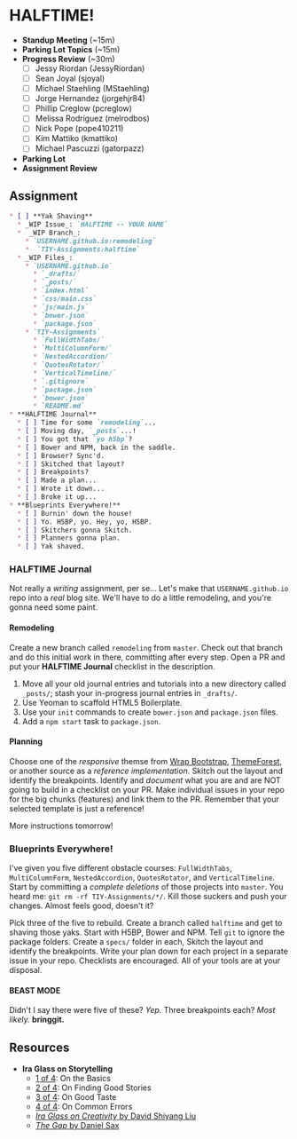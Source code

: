 # HALFTIME!

* **Standup Meeting** (~15m)
* **Parking Lot Topics** (~15m)
* **Progress Review** (~30m)
  * [ ] Jessy Riordan (JessyRiordan)
  * [ ] Sean Joyal (sjoyal)
  * [ ] Michael Staehling (MStaehling)
  * [ ] Jorge Hernandez (jorgehjr84)
  * [ ] Phillip Creglow (pcreglow)
  * [ ] Melissa Rodríguez (melrodbos)
  * [ ] Nick Pope (pope410211)
  * [ ] Kim Mattiko (kmattiko)
  * [ ] Michael Pascuzzi (gatorpazz)
* **Parking Lot**
* **Assignment Review**

## Assignment

```markdown
* [ ] **Yak Shaving**
  * _WIP Issue_: `HALFTIME -- YOUR NAME`
  *  _WIP Branch_:
    * `USERNAME.github.io:remodeling`
    *  `TIY-Assignments:halftime`
  * _WIP Files_:
    * `USERNAME.github.io`
      * `_drafts/`
      * `_posts/`
      * `index.html`
      * `css/main.css`
      * `js/main.js`
      * `bower.json`
      * `package.json`
    * `TIY-Assignments`
      * `FullWidthTabs/`
      * `MultiColumnForm/`
      * `NestedAccordion/`
      * `QuotesRotator/`
      * `VerticalTimeline/`
      * `.gitignore`
      * `package.json`
      * `bower.json`
      * `README.md`
* **HALFTIME Journal**
  * [ ] Time for some `remodeling`...
  * [ ] Moving day, `_posts`...!
  * [ ] You got that `yo h5bp`?
  * [ ] Bower and NPM, back in the saddle.
  * [ ] Browser? Sync'd.
  * [ ] Skitched that layout?
  * [ ] Breakpoints?
  * [ ] Made a plan...
  * [ ] Wrote it down...
  * [ ] Broke it up...
* **Blueprints Everywhere!**
  * [ ] Burnin' down the house!
  * [ ] Yo. H5BP, yo. Hey, yo, H5BP.
  * [ ] Skitchers gonna Skitch.
  * [ ] Planners gonna plan.
  * [ ] Yak shaved.
```

### HALFTIME Journal

Not really a _writing_ assignment, per se... Let's make that `USERNAME.github.io` repo into a _real_ blog site. We'll have to do a little remodeling, and you're gonna need some paint.

#### Remodeling

Create a new branch called `remodeling` from `master`. Check out that branch and do this initial work in there, committing after every step. Open a PR and put your **HALFTIME Journal** checklist in the description.

1. Move all your old journal entries and tutorials into a new directory called `_posts/`; stash your in-progress journal entries in `_drafts/`.
1. Use Yeoman to scaffold HTML5 Boilerplate.
1. Use your `init` commands to create `bower.json` and `package.json` files.
1. Add a `npm start` task to `package.json`.

#### Planning

Choose one of the _responsive_ themse from [Wrap Bootstrap](http://wrapbootstrap.com), [ThemeForest](http://themeforest.net/search?category=static-site-generators), or another source as a _reference implementation._ Skitch out the layout and identify the breakpoints. Identify and _document_ what you are and are NOT going to build in a checklist on your PR. Make individual issues in your repo for the big chunks (features) and link them to the PR. Remember that your selected template is just a reference!

More instructions tomorrow!

### Blueprints Everywhere!

I've given you five different obstacle courses: `FullWidthTabs`, `MultiColumnForm`, `NestedAccordion`, `QuotesRotator`, and `VerticalTimeline`. Start by committing a _complete deletions_ of those projects into `master`. You heard me: `git rm -rf TIY-Assignments/*/`. Kill those suckers and push your changes. Almost feels good, doesn't it?

Pick three of the five to rebuild. Create a branch called `halftime` and get to shaving those yaks. Start with H5BP, Bower and NPM. Tell `git` to ignore the package folders. Create a `specs/` folder in each, Skitch the layout and identify the breakpoints. Write your plan down for each project in a separate issue in your repo. Checklists are encouraged. All of your tools are at your disposal.

#### BEAST MODE

Didn't I say there were five of these? _Yep._ Three breakpoints each? _Most likely._ **bringgit.**

## Resources

* **Ira Glass on Storytelling**
  * [1 of 4](https://www.youtube.com/watch?v=loxJ3FtCJJA): On the Basics
  * [2 of 4](https://www.youtube.com/watch?v=KW6x7lOIsPE): On Finding Good Stories
  * [3 of 4](https://www.youtube.com/watch?v=BI23U7U2aUY): On Good Taste
  * [4 of 4](https://www.youtube.com/watch?v=baCJFAGEuJM): On Common Errors
  * [_Ira Glass on Creativity_ by David Shiyang Liu](https://vimeo.com/24715531)
  * [_The Gap_ by Daniel Sax](https://vimeo.com/85040589)
